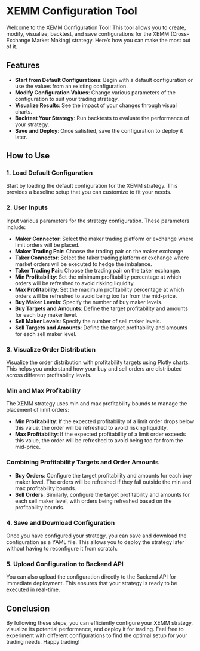 # XEMM Configuration Tool

Welcome to the XEMM Configuration Tool! This tool allows you to create, modify, visualize, backtest, and save configurations for the XEMM (Cross-Exchange Market Making) strategy. Here’s how you can make the most out of it.

## Features

- **Start from Default Configurations**: Begin with a default configuration or use the values from an existing configuration.
- **Modify Configuration Values**: Change various parameters of the configuration to suit your trading strategy.
- **Visualize Results**: See the impact of your changes through visual charts.
- **Backtest Your Strategy**: Run backtests to evaluate the performance of your strategy.
- **Save and Deploy**: Once satisfied, save the configuration to deploy it later.

## How to Use

### 1. Load Default Configuration

Start by loading the default configuration for the XEMM strategy. This provides a baseline setup that you can customize to fit your needs.

### 2. User Inputs

Input various parameters for the strategy configuration. These parameters include:

- **Maker Connector**: Select the maker trading platform or exchange where limit orders will be placed.
- **Maker Trading Pair**: Choose the trading pair on the maker exchange.
- **Taker Connector**: Select the taker trading platform or exchange where market orders will be executed to hedge the imbalance.
- **Taker Trading Pair**: Choose the trading pair on the taker exchange.
- **Min Profitability**: Set the minimum profitability percentage at which orders will be refreshed to avoid risking liquidity.
- **Max Profitability**: Set the maximum profitability percentage at which orders will be refreshed to avoid being too far from the mid-price.
- **Buy Maker Levels**: Specify the number of buy maker levels.
- **Buy Targets and Amounts**: Define the target profitability and amounts for each buy maker level.
- **Sell Maker Levels**: Specify the number of sell maker levels.
- **Sell Targets and Amounts**: Define the target profitability and amounts for each sell maker level.

### 3. Visualize Order Distribution

Visualize the order distribution with profitability targets using Plotly charts. This helps you understand how your buy and sell orders are distributed across different profitability levels.

### Min and Max Profitability

The XEMM strategy uses min and max profitability bounds to manage the placement of limit orders:

- **Min Profitability**: If the expected profitability of a limit order drops below this value, the order will be refreshed to avoid risking liquidity.
- **Max Profitability**: If the expected profitability of a limit order exceeds this value, the order will be refreshed to avoid being too far from the mid-price.

### Combining Profitability Targets and Order Amounts

- **Buy Orders**: Configure the target profitability and amounts for each buy maker level. The orders will be refreshed if they fall outside the min and max profitability bounds.
- **Sell Orders**: Similarly, configure the target profitability and amounts for each sell maker level, with orders being refreshed based on the profitability bounds.

### 4. Save and Download Configuration

Once you have configured your strategy, you can save and download the configuration as a YAML file. This allows you to deploy the strategy later without having to reconfigure it from scratch.

### 5. Upload Configuration to Backend API

You can also upload the configuration directly to the Backend API for immediate deployment. This ensures that your strategy is ready to be executed in real-time.

## Conclusion

By following these steps, you can efficiently configure your XEMM strategy, visualize its potential performance, and deploy it for trading. Feel free to experiment with different configurations to find the optimal setup for your trading needs. Happy trading!